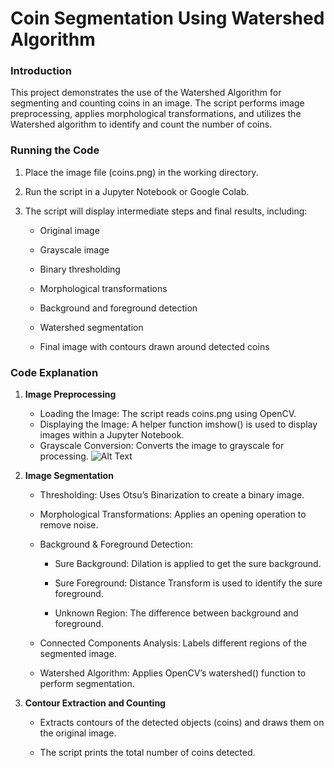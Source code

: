 # **Coin Segmentation Using Watershed Algorithm**
### **Introduction**
This project demonstrates the use of the Watershed Algorithm for segmenting and counting coins in an image. The script performs image preprocessing, applies morphological transformations, and utilizes the Watershed algorithm to identify and count the number of coins.

### **Running the Code**

1. Place the image file (coins.png) in the working directory.

2. Run the script in a Jupyter Notebook or Google Colab.

3. The script will display intermediate steps and final results, including:

   - Original image
    
    * Grayscale image
    
    * Binary thresholding
    
    * Morphological transformations
    
    * Background and foreground detection
    
    * Watershed segmentation
  
    * Final image with contours drawn around detected coins

### **Code Explanation**

1. **Image Preprocessing**
   * Loading the Image: The script reads coins.png using OpenCV.
   * Displaying the Image: A helper function imshow() is used to display images within a Jupyter Notebook.
   * Grayscale Conversion: Converts the image to grayscale for processing.
   ![Alt Text](https://raw.githubusercontent.com/Shriya8704/VR_Assignemnt1_Shriya_533/Q1/coins.png)

2. **Image Segmentation**
   * Thresholding: Uses Otsu’s Binarization to create a binary image.
  
   * Morphological Transformations: Applies an opening operation to remove noise.
  
   * Background & Foreground Detection:
  
     * Sure Background: Dilation is applied to get the sure background.
    
     * Sure Foreground: Distance Transform is used to identify the sure foreground.
    
     * Unknown Region: The difference between background and foreground.
  
   * Connected Components Analysis: Labels different regions of the segmented image.
  
   * Watershed Algorithm: Applies OpenCV’s watershed() function to perform segmentation.

3. **Contour Extraction and Counting**

   * Extracts contours of the detected objects (coins) and draws them on the original image.
  
   * The script prints the total number of coins detected.
